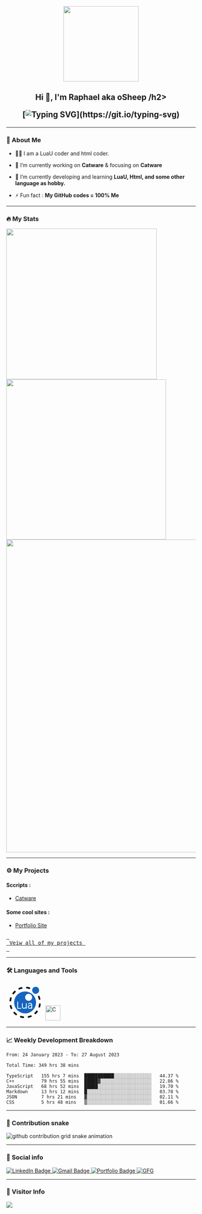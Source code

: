 <div id="header" align="center">
  <img src=https://media.giphy.com/media/du3J3cXyzhj75IOgvA/giphy.gif width="200"/>
</div>

<h2 align="center">Hi 👋, I'm Raphael aka oSheep /h2>

[![Typing SVG](https://readme-typing-svg.herokuapp.com?duration=10000&center=true&vCenter=true&width=800&height=30&lines=Hello+this+is+%2C+Welcome+to+my+Github+page.)](https://git.io/typing-svg)

---
### 👦 About Me
- 👨‍💻 I am a LuaU coder and html coder.

- 🔭 I’m currently working on **Catware** & focusing on **Catware**

- 🌱 I’m currently developing and learning **LuaU, Html, and some other language as hobby.**

- ⚡ Fun fact : **My GitHub codes = 100% Me** 

--- 

### 🔥 My Stats 
<img width="400" src="https://github-readme-stats.vercel.app/api?username=oShyyyyy&count_private=true&show_icons=true&theme=react" />  <img width="425" src="https://streak-stats.demolab.com/?user=oShyyyyy&theme=react" />
<img width="830" src="https://github-readme-activity-graph.vercel.app/graph?username=oShyyyyy&bg_color=21232a&color=a8eeff&line=61dafb&point=f0fcff&area=true&hide_border=false" />
<a href="https://github.com/oShyyyyy/github-stats">
</a>
<!-- ![Top Langs](https://github-readme-stats.vercel.app/api/top-langs/?username=oShyyyyy&layout=compact&langs_count=10&theme=react) -->
<!-- ![Wakatime stats](https://github-readme-stats.vercel.app/api/wakatime?username=oShyyyyy&theme=react) -->

--- 


### ⚙️ My Projects 

#### Sccripts :
* [Catware](https://discord.gg/jPbeWfmKh6)

#### Some cool sites :

* [Portfolio Site](https://osheep.likes-femboys.lol)

 
<a href="https://github.com/getlost01/getlost01/tree/main/projects"><kbd> <br> Veiw all of my projects <br> </kbd></a>

---

### :hammer_and_wrench: Languages and Tools 

<div>
<svg xmlns="http://www.w3.org/2000/svg" x="0px" y="0px" width="100" height="100" viewBox="0 0 48 48">
<circle cx="24" cy="25" r="14" fill="#1565c0"></circle><path d="M22.531,44.942l-0.182-0.015c-1.654-0.125-3.365-0.485-5-1.061l0.664-1.887c1.471,0.518,3.011,0.842,4.578,0.964 L22.531,44.942z M27.665,44.666l-0.363-1.967c1.54-0.285,3.041-0.775,4.461-1.455l0.865,1.803 C31.049,43.804,29.379,44.349,27.665,44.666z M12.695,41.502c-1.438-0.987-2.745-2.16-3.883-3.488l1.52-1.301 c1.023,1.195,2.199,2.252,3.494,3.141L12.695,41.502z M37,40.199l-1.301-1.52c1.196-1.023,2.254-2.198,3.144-3.492l1.648,1.133 C39.503,37.758,38.328,39.062,37,40.199z M5.961,33.646c-0.758-1.577-1.304-3.247-1.624-4.962l1.967-0.366 c0.287,1.542,0.778,3.043,1.46,4.461L5.961,33.646z M42.861,31.669l-1.887-0.664c0.521-1.478,0.847-3.024,0.97-4.597l1.003,0.005 l0.997,0.08l-0.006,0.075C43.802,28.311,43.439,30.028,42.861,31.669z M6.056,23.592L4.059,23.47l0.004-0.04 c0.135-1.731,0.493-3.437,1.064-5.064l1.887,0.662C6.501,20.493,6.178,22.028,6.056,23.592z M41.69,21.649 c-0.292-1.543-0.786-3.043-1.47-4.458l1.801-0.87c0.76,1.574,1.31,3.242,1.634,4.958L41.69,21.649z M9.138,14.84l-1.65-1.13 c0.985-1.438,2.157-2.746,3.484-3.885l1.303,1.518C11.079,12.368,10.024,13.545,9.138,14.84z M37.646,13.261 c-1.027-1.194-2.205-2.248-3.501-3.134l1.129-1.651c1.439,0.984,2.747,2.155,3.888,3.48L37.646,13.261z M16.205,8.772L15.338,6.97 c1.575-0.759,3.243-1.307,4.958-1.628l0.369,1.966C19.123,7.597,17.622,8.09,16.205,8.772z M29.955,8.008 c-1.461-0.511-2.99-0.831-4.547-0.953l0.023-1.001l0.079-0.997l-0.079,0.997l0.11-0.995c1.75,0.137,3.45,0.494,5.073,1.061 L29.955,8.008z"></path><circle cx="28.5" cy="18.5" r="4.5" fill="#fff"></circle><circle cx="37.5" cy="9.5" r="4.5" fill="#1565c0"></circle><polygon fill="#fff" points="19,33 14,33 14,24 15,24 15,32 19,32"></polygon><path fill="#fff" d="M22.504,32.969c-1.591,0-2.504-0.932-2.504-2.556V26h1v4.413c0,1.076,0.464,1.556,1.504,1.556 c1.124,0,2.496-0.844,2.496-1.829V26h1v4.14C26,31.733,24.121,32.969,22.504,32.969z"></path><path fill="#fff" d="M33,33h-1v-5.005c0-0.992-0.525-1.495-1.562-1.495c-0.66,0-1.643,0.274-1.643,1.03h-1 c0-1.333,1.329-2.03,2.643-2.03c1.581,0,2.562,0.956,2.562,2.495V33z"></path><rect width="1" height="3" x="25" y="30" fill="#fff"></rect><path fill="#fff" d="M29.755,33.053c-1.285,0-2.255-0.99-2.255-2.303c0-1.537,1.625-2.012,2.932-2.395 c0.673-0.197,1.368-0.4,1.648-0.685l0.713,0.701c-0.463,0.47-1.249,0.7-2.081,0.943c-1.336,0.391-2.212,0.702-2.212,1.435 c0,0.755,0.527,1.303,1.255,1.303c1.059,0,1.765-0.369,2.291-1.196l0.844,0.536C32.18,32.51,31.154,33.053,29.755,33.053z"></path>
</svg>
  <img src="https://cdn.jsdelivr.net/gh/devicons/devicon/icons/c/c-original.svg" alt="C" width="40" height="40"/>&nbsp;
  
</div>

---

### 📈 Weekly Development Breakdown

<!--START_SECTION:waka-simple-->

```text
From: 24 January 2023 - To: 27 August 2023

Total Time: 349 hrs 38 mins

TypeScript   155 hrs 7 mins  ███████████░░░░░░░░░░░░░░   44.37 %
C++          79 hrs 55 mins  █████▓░░░░░░░░░░░░░░░░░░░   22.86 %
JavaScript   68 hrs 52 mins  █████░░░░░░░░░░░░░░░░░░░░   19.70 %
Markdown     13 hrs 12 mins  █░░░░░░░░░░░░░░░░░░░░░░░░   03.78 %
JSON         7 hrs 21 mins   ▓░░░░░░░░░░░░░░░░░░░░░░░░   02.11 %
CSS          5 hrs 48 mins   ▒░░░░░░░░░░░░░░░░░░░░░░░░   01.66 %
```

<!--END_SECTION:waka-simple-->

---

### 🐍 Contribution snake

<picture>
  <source media="(prefers-color-scheme: dark)" srcset="https://getlost01.github.io/github-snake.github.io/github-contribution-grid-snake-dark.svg">
  <source media="(prefers-color-scheme: light)" srcset="https://getlost01.github.io/github-snake.github.io/github-contribution-grid-snake.svg">
  <img alt="github contribution grid snake animation" src="https://getlost01.github.io/github-snake.github.io/github-contribution-grid-snake.svg">
</picture>

---

### 🔗 Social info

<div id="badges">
    <a href="https://www.linkedin.com/in/aagam-jain-gl01/">
    <img src="https://img.shields.io/badge/LinkedIn-blue?style=for-the-badge&logo=linkedin&logoColor=white" alt="LinkedIn Badge"/>
    </a>
    <a href="https://mail.google.com/mail/u/0/?fs=1&tf=cm&to=creator.gl01@gmail.com">
    <img src="https://img.shields.io/badge/Gmail-D14836?style=for-the-badge&logo=gmail&logoColor=white" alt="Gmail Badge"/>
    </a>
    <a href="https://portfolio-de-aagam.netlify.app/">
    <img src="https://img.shields.io/badge/Portfolio-dda703?style=for-the-badge&logo=About.me&logoColor=white" alt="Portfolio Badge"/>
    </a>
    <a href="https://gl01.gitbook.io/gfg-editorials">
    <img src="https://img.shields.io/badge/GeeksforGeeks-gray?style=for-the-badge&logo=geeksforgeeks&logoColor=35914c" alt="GFG"/>
    </a>
</div>

---

### 👀 Visitor Info
<img src="https://u8views.com/api/v1/github/profiles/79409258/views/day-week-month-total-count.svg">
